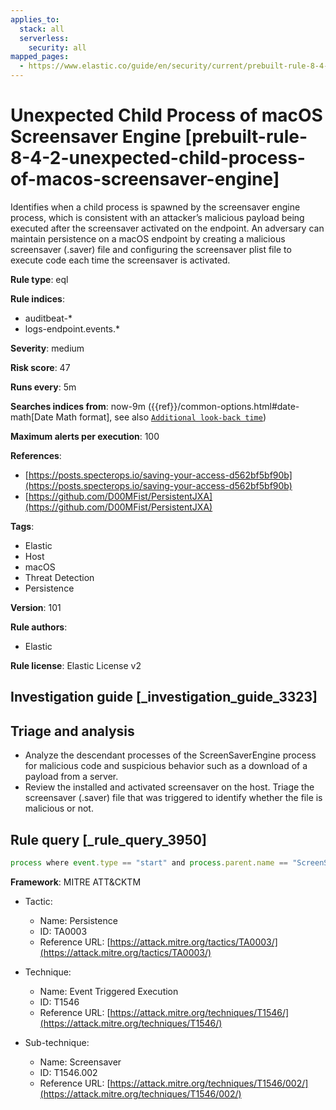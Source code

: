 ```yaml
---
applies_to:
  stack: all
  serverless:
    security: all
mapped_pages:
  - https://www.elastic.co/guide/en/security/current/prebuilt-rule-8-4-2-unexpected-child-process-of-macos-screensaver-engine.html
---
```


# Unexpected Child Process of macOS Screensaver Engine [prebuilt-rule-8-4-2-unexpected-child-process-of-macos-screensaver-engine]

Identifies when a child process is spawned by the screensaver engine process, which is consistent with an attacker’s malicious payload being executed after the screensaver activated on the endpoint. An adversary can maintain persistence on a macOS endpoint by creating a malicious screensaver (.saver) file and configuring the screensaver plist file to execute code each time the screensaver is activated.

**Rule type**: eql

**Rule indices**:

* auditbeat-*
* logs-endpoint.events.*

**Severity**: medium

**Risk score**: 47

**Runs every**: 5m

**Searches indices from**: now-9m ({{ref}}/common-options.html#date-math[Date Math format], see also [`Additional look-back time`](docs-content://solutions/security/detect-and-alert/create-detection-rule.md#rule-schedule))

**Maximum alerts per execution**: 100

**References**:

* [https://posts.specterops.io/saving-your-access-d562bf5bf90b](https://posts.specterops.io/saving-your-access-d562bf5bf90b)
* [https://github.com/D00MFist/PersistentJXA](https://github.com/D00MFist/PersistentJXA)

**Tags**:

* Elastic
* Host
* macOS
* Threat Detection
* Persistence

**Version**: 101

**Rule authors**:

* Elastic

**Rule license**: Elastic License v2

## Investigation guide [_investigation_guide_3323]

## Triage and analysis

- Analyze the descendant processes of the ScreenSaverEngine process for malicious code and suspicious behavior such
as a download of a payload from a server.
- Review the installed and activated screensaver on the host. Triage the screensaver (.saver) file that was triggered to
identify whether the file is malicious or not.

## Rule query [_rule_query_3950]

```js
process where event.type == "start" and process.parent.name == "ScreenSaverEngine"
```

**Framework**: MITRE ATT&CKTM

* Tactic:

    * Name: Persistence
    * ID: TA0003
    * Reference URL: [https://attack.mitre.org/tactics/TA0003/](https://attack.mitre.org/tactics/TA0003/)

* Technique:

    * Name: Event Triggered Execution
    * ID: T1546
    * Reference URL: [https://attack.mitre.org/techniques/T1546/](https://attack.mitre.org/techniques/T1546/)

* Sub-technique:

    * Name: Screensaver
    * ID: T1546.002
    * Reference URL: [https://attack.mitre.org/techniques/T1546/002/](https://attack.mitre.org/techniques/T1546/002/)



